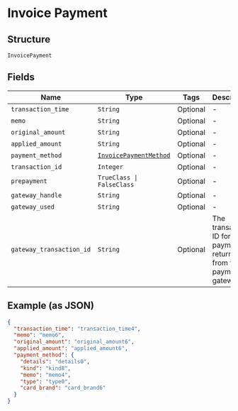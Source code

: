 
# Invoice Payment

## Structure

`InvoicePayment`

## Fields

| Name | Type | Tags | Description |
|  --- | --- | --- | --- |
| `transaction_time` | `String` | Optional | - |
| `memo` | `String` | Optional | - |
| `original_amount` | `String` | Optional | - |
| `applied_amount` | `String` | Optional | - |
| `payment_method` | [`InvoicePaymentMethod`](../../doc/models/invoice-payment-method.md) | Optional | - |
| `transaction_id` | `Integer` | Optional | - |
| `prepayment` | `TrueClass \| FalseClass` | Optional | - |
| `gateway_handle` | `String` | Optional | - |
| `gateway_used` | `String` | Optional | - |
| `gateway_transaction_id` | `String` | Optional | The transaction ID for the payment as returned from the payment gateway |

## Example (as JSON)

```json
{
  "transaction_time": "transaction_time4",
  "memo": "memo6",
  "original_amount": "original_amount6",
  "applied_amount": "applied_amount6",
  "payment_method": {
    "details": "details0",
    "kind": "kind8",
    "memo": "memo4",
    "type": "type0",
    "card_brand": "card_brand6"
  }
}
```

